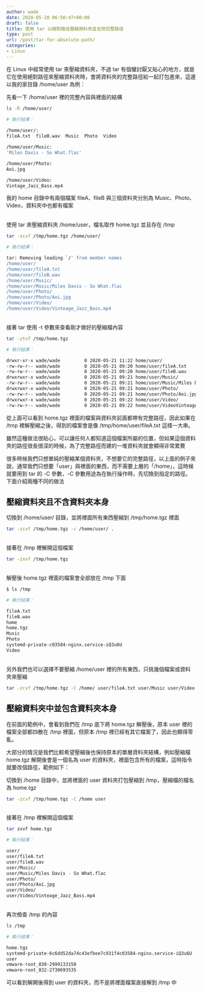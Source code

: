 ```yaml
---
author: wade
date: 2020-05-20 06:50:47+00:00
draft: false
title: 使用 tar 以絕對路徑壓縮資料夾並去除完整路徑
type: post
url: /post/tar-for-absolute-path/
categories:
- Linux
---
```


在 Linux 中經常使用 tar 來壓縮資料夾，不過 tar 有個蠻討厭又貼心的地方，就是它在使用絕對路徑來壓縮資料夾時，會將資料夾的完整路徑給一起打包進來，這邊以我的家目錄 /home/user 為例：

先看一下 /home/user  裡的完整內容與裡面的結構
    
```bash
ls -R /home/user/
```
    
```bash 
# 執行結果：
    
/home/user/:
fileA.txt  fileB.wav  Music  Photo  Video

/home/user/Music:
'Miles Davis - So What.flac'

/home/user/Photo:
Aoi.jpg

/home/user/Video:
Vintage_Jazz_Bass.mp4
```

我的 home 目錄中有兩個檔案 fileA、fileB 與三個資料夾分別為 Music、Photo、Video，資料夾中也都有檔案

\
使用 tar 來壓縮資料夾 /home/user，檔名取作 home.tgz 並且存在 /tmp
    
```bash
tar -zcvf /tmp/home.tgz /home/user/
```
    
```bash
# 執行結果：

tar: Removing leading `/' from member names
/home/user/
/home/user/fileA.txt
/home/user/fileB.wav
/home/user/Music/
/home/user/Music/Miles Davis - So What.flac
/home/user/Photo/
/home/user/Photo/Aoi.jpg
/home/user/Video/
/home/user/Video/Vinteage_Jazz_Bass.mp4
```

\
接著 tar 使用 -t 參數來查看剛才做好的壓縮檔內容
    
```bash
tar -ztvf /tmp/home.tgz
```
    
```bash
# 執行結果：

drwxr-xr-x wade/wade         0 2020-05-21 11:22 home/user/
-rw-rw-r-- wade/wade         0 2020-05-21 09:20 home/user/fileA.txt
-rw-rw-r-- wade/wade         0 2020-05-21 09:20 home/user/fileB.wav
drwxrwxr-x wade/wade         0 2020-05-21 09:21 home/user/Music/
-rw-rw-r-- wade/wade         0 2020-05-21 09:21 home/user/Music/Miles Davis- So What.flac
drwxrwxr-x wade/wade         0 2020-05-21 09:21 home/user/Photo/
-rw-rw-r-- wade/wade         0 2020-05-21 09:21 home/user/Photo/Aoi.jpg
drwxrwxr-x wade/wade         0 2020-05-21 09:22 home/user/Video/
-rw-rw-r-- wade/wade         0 2020-05-21 09:22 home/user/VideoVinteage_Jazz_Bass.mp4
```

從上面可以看到 home.tgz 裡面的檔案與資料夾前面都帶有完整路徑，因此如果在 /tmp 裡解壓縮之後，得到的檔案會是像 /tmp/home/user/fileA.txt 這樣一大串。

雖然這種做法很貼心，可以讓任何人都知道這個檔案所屬的位置，但如果這個資料夾的路徑很長很深的時候，為了完整路徑而建的一堆資料夾就會顯得非常累贅

很多時候我們只想單純的壓縮某個資料夾，不想要它的完整路徑，以上面的例子來說，通常我們只想要「user」與裡面的東西，而不需要上層的「/home」，這時候就要用到 tar 的 <span class="hl-green">-C</span> 參數，-C 參數用途為在執行操作時，先切換到指定的路徑。下面介紹兩種不同的做法


## 壓縮資料夾且不含資料夾本身

切換到 /home/user/ 目錄，並將裡面所有東西壓縮到 /tmp/home.tgz 裡面
    
```bash
tar -zcvf /tmp/home.tgz -c /home/user/ .
```

\
接著在 /tmp 裡解開這個檔案
    
```bash
tar -zxvf /tmp/home.tgz
```

\
解壓後 home.tgz 裡面的檔案會全部放在 /tmp 下面
    
```bash
$ ls /tmp
```
    
```bash
# 執行結果：

fileA.txt
fileB.wav
home
home.tgz
Music
Photo
systemd-private-c03584-nginx.service-iQ3u6U
Video
```

\
另外我們也可以選擇不要壓縮 /home/user 裡的所有東西，只挑幾個檔案或資料夾來壓縮
    
```bash
tar -zcvf /tmp/home.tgz -C /home/ user/fileA.txt user/Music user/Video
```


## 壓縮資料夾中並包含資料夾本身

在前面的範例中，會看到我們在 /tmp 底下將 home.tgz 解壓後，原本 user 裡的檔案全部都四散在 /tmp 裡面，但原本 /tmp 裡已經有其它檔案了，因此也顯得零亂。

大部分的情況是我們比較希望壓縮後也保持原本的單層資料夾結構，例如壓縮檔 home.tgz 解開後會是一個名為 user 的資料夾，裡面包含所有的檔案，這時指令就要改個路徑，範例如下：

切換到 /home 目錄中，並將裡面的 user 資料夾打包壓縮到 /tmp，壓縮檔的檔名為 home.tgz

```bash
tar -zcvf /tmp/home.tgz -C /home user
```

\
接著在 /tmp 裡解開這個檔案

```bash
tar zxvf home.tgz
```
    
```bash
# 執行結果：

user/
user/fileA.txt
user/fileB.wav
user/Music/
user/Music/Miles Davis - So What.flac
user/Photo/
user/Photo/Aoi.jpg
user/Video/
user/Video/Vinteage_Jazz_Bass.mp4
```

\
再次檢查 /tmp 的內容
    
```bash
ls /tmp
```
    
```bash
# 執行結果：

home.tgz
systemd-private-6c6dd52da74c43efbee7c931f4c03584-nginx.service-iQ3u6U
user
vmware-root_830-2999133150
vmware-root_832-2730693535
```

可以看到解開後得到  user 的資料夾，而不是將裡面檔案直接解到 /tmp 中
